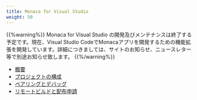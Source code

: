 ```yaml
---
title: Monaca for Visual Studio
weight: 50
---
```


{{%warning%}}
Monaca for Visual Studio
の開発及びメンテナンスは終了する予定です。現在、Visual Studio
CodeでMonacaアプリを開発するための機能拡張を開発しています。詳細につきましては、サイトのお知らせ、ニュースレター等で別途お知らせ致します。
{{%/warning%}}

- [概要](overview)
- [プロジェクトの構成](dependencies)
- [ペアリングとデバッグ](pairing_debugging)
- [リモートビルドと配布申請](build_publish)